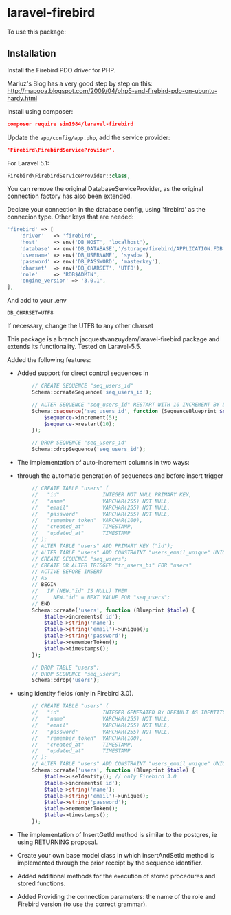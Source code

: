 laravel-firebird
================

To use this package:

Installation
------------

Install the Firebird PDO driver for PHP.

Mariuz's Blog has a very good step by step on this:
http://mapopa.blogspot.com/2009/04/php5-and-firebird-pdo-on-ubuntu-hardy.html

Install using composer:

~~~~~~~~~~~~~~~~~~~~~~~~~~~~~~~~~~~~~~~~~~~~~~~~~~~~~~~~~~~~~~~~~~~~~~~~~~~ json
composer require sim1984/laravel-firebird
~~~~~~~~~~~~~~~~~~~~~~~~~~~~~~~~~~~~~~~~~~~~~~~~~~~~~~~~~~~~~~~~~~~~~~~~~~~~~~~~

Update the `app/config/app.php`, add the service provider:

~~~~~~~~~~~~~~~~~~~~~~~~~~~~~~~~~~~~~~~~~~~~~~~~~~~~~~~~~~~~~~~~~~~~~~~~~~~ json
'Firebird\FirebirdServiceProvider'.
~~~~~~~~~~~~~~~~~~~~~~~~~~~~~~~~~~~~~~~~~~~~~~~~~~~~~~~~~~~~~~~~~~~~~~~~~~~~~~~~

For Laravel 5.1:

~~~~~~~~~~~~~~~~~~~~~~~~~~~~~~~~~~~~~~~~~~~~~~~~~~~~~~~~~~~~~~~~~~~~~~~~~~~~ php
Firebird\FirebirdServiceProvider::class,
~~~~~~~~~~~~~~~~~~~~~~~~~~~~~~~~~~~~~~~~~~~~~~~~~~~~~~~~~~~~~~~~~~~~~~~~~~~~~~~~

You can remove the original DatabaseServiceProvider, as the original connection
factory has also been extended.

Declare your connection in the database config, using 'firebird' as the
connecion type. Other keys that are needed:

~~~~~~~~~~~~~~~~~~~~~~~~~~~~~~~~~~~~~~~~~~~~~~~~~~~~~~~~~~~~~~~~~~~~~~~~~~~~ php
'firebird' => [
    'driver'   => 'firebird',
    'host'     => env('DB_HOST', 'localhost'),
    'database' => env('DB_DATABASE','/storage/firebird/APPLICATION.FDB'),
    'username' => env('DB_USERNAME', 'sysdba'),
    'password' => env('DB_PASSWORD', 'masterkey'),
    'charset'  => env('DB_CHARSET', 'UTF8'),
    'role'     => 'RDB$ADMIN',
    'engine_version' => '3.0.1',
],
~~~~~~~~~~~~~~~~~~~~~~~~~~~~~~~~~~~~~~~~~~~~~~~~~~~~~~~~~~~~~~~~~~~~~~~~~~~~~~~~

And add to your .env

~~~~~~~~~~~~~~~~~~~~~~~~~~~~~~~~~~~~~~~~~~~~~~~~~~~~~~~~~~~~~~~~~~~~~~~~~~~~~~~~
DB_CHARSET=UTF8
~~~~~~~~~~~~~~~~~~~~~~~~~~~~~~~~~~~~~~~~~~~~~~~~~~~~~~~~~~~~~~~~~~~~~~~~~~~~~~~~

If necessary, change the UTF8 to any other charset

This package is a branch jacquestvanzuydam/laravel-firebird package and extends
its functionality. Tested on Laravel-5.5.

Added the following features:

-   Added support for direct control sequences in

~~~~~~~~~~~~~~~~~~~~~~~~~~~~~~~~~~~~~~~~~~~~~~~~~~~~~~~~~~~~~~~~~~~~~~~~~~~~ php
        // CREATE SEQUENCE "seq_users_id"
        Schema::createSequence('seq_users_id');

        // ALTER SEQUENCE "seq_users_id" RESTART WITH 10 INCREMENT BY 5
        Schema::sequence('seq_users_id', function (SequenceBlueprint $sequence) {
            $sequence->increment(5);
            $sequence->restart(10);
        });

        // DROP SEQUENCE "seq_users_id"
        Schema::dropSequence('seq_users_id');
~~~~~~~~~~~~~~~~~~~~~~~~~~~~~~~~~~~~~~~~~~~~~~~~~~~~~~~~~~~~~~~~~~~~~~~~~~~~~~~~

-   The implementation of auto-increment columns in two ways:

-   through the automatic generation of sequences and before insert trigger

~~~~~~~~~~~~~~~~~~~~~~~~~~~~~~~~~~~~~~~~~~~~~~~~~~~~~~~~~~~~~~~~~~~~~~~~~~~~ php
        // CREATE TABLE "users" (
        //   "id"              INTEGER NOT NULL PRIMARY KEY,
        //   "name"            VARCHAR(255) NOT NULL,
        //   "email"           VARCHAR(255) NOT NULL,
        //   "password"        VARCHAR(255) NOT NULL,
        //   "remember_token"  VARCHAR(100),
        //   "created_at"      TIMESTAMP,
        //   "updated_at"      TIMESTAMP
        // );
        // ALTER TABLE "users" ADD PRIMARY KEY ("id");
        // ALTER TABLE "users" ADD CONSTRAINT "users_email_unique" UNIQUE ("email");
        // CREATE SEQUENCE "seq_users";
        // CREATE OR ALTER TRIGGER "tr_users_bi" FOR "users"
        // ACTIVE BEFORE INSERT
        // AS
        // BEGIN
        //   IF (NEW."id" IS NULL) THEN
        //     NEW."id" = NEXT VALUE FOR "seq_users";
        // END
        Schema::create('users', function (Blueprint $table) {
            $table->increments('id');
            $table->string('name');
            $table->string('email')->unique();
            $table->string('password');
            $table->rememberToken();
            $table->timestamps();
        });

        // DROP TABLE "users";
        // DROP SEQUENCE "seq_users";
        Schema::drop('users');
~~~~~~~~~~~~~~~~~~~~~~~~~~~~~~~~~~~~~~~~~~~~~~~~~~~~~~~~~~~~~~~~~~~~~~~~~~~~~~~~

-   using identity fields (only in Firebird 3.0).

~~~~~~~~~~~~~~~~~~~~~~~~~~~~~~~~~~~~~~~~~~~~~~~~~~~~~~~~~~~~~~~~~~~~~~~~~~~~ php
        // CREATE TABLE "users" (
        //   "id"              INTEGER GENERATED BY DEFAULT AS IDENTITY PRIMARY KEY,
        //   "name"            VARCHAR(255) NOT NULL,
        //   "email"           VARCHAR(255) NOT NULL,
        //   "password"        VARCHAR(255) NOT NULL,
        //   "remember_token"  VARCHAR(100),
        //   "created_at"      TIMESTAMP,
        //   "updated_at"      TIMESTAMP
        // );
        // ALTER TABLE "users" ADD CONSTRAINT "users_email_unique" UNIQUE ("email");
        Schema::create('users', function (Blueprint $table) {
            $table->useIdentity(); // only Firebird 3.0
            $table->increments('id');
            $table->string('name');
            $table->string('email')->unique();
            $table->string('password');
            $table->rememberToken();
            $table->timestamps();
        });  
~~~~~~~~~~~~~~~~~~~~~~~~~~~~~~~~~~~~~~~~~~~~~~~~~~~~~~~~~~~~~~~~~~~~~~~~~~~~~~~~

-   The implementation of InsertGetId method is similar to the postgres, ie
    using RETURNING proposal.

-   Create your own base model class in which insertAndSetId method is
    implemented through the prior receipt by the sequence identifier.

-   Added additional methods for the execution of stored procedures and stored
    functions.

-   Added Providing the connection parameters: the name of the role and Firebird
    version (to use the correct grammar).

 
